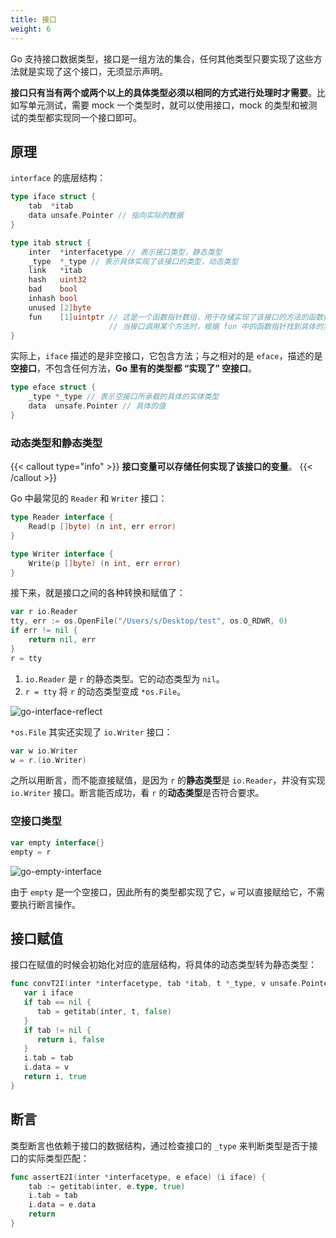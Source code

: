 ```yaml
---
title: 接口
weight: 6
---
```


Go 支持接口数据类型，接口是一组方法的集合，任何其他类型只要实现了这些方法就是实现了这个接口，无须显示声明。

**接口只有当有两个或两个以上的具体类型必须以相同的方式进行处理时才需要**。比如写单元测试，需要 mock 一个类型时，就可以使用接口，mock 的类型和被测试的类型都实现同一个接口即可。

## 原理

`interface` 的底层结构：

```go
type iface struct {
	tab  *itab
	data unsafe.Pointer // 指向实际的数据
}

type itab struct {
	inter  *interfacetype // 表示接口类型，静态类型
	_type  *_type // 表示具体实现了该接口的类型，动态类型
	link   *itab
	hash   uint32
	bad    bool
	inhash bool
	unused [2]byte
	fun    [1]uintptr // 这是一个函数指针数组，用于存储实现了该接口的方法的函数指针，
                      // 当接口调用某个方法时，根据 fun 中的函数指针找到具体的实现
}
```

实际上，`iface` 描述的是非空接口，它包含方法；与之相对的是 `eface`，描述的是**空接口**，不包含任何方法，**Go 里有的类型都 “实现了” 空接口**。

```go
type eface struct {
    _type *_type // 表示空接口所承载的具体的实体类型
    data  unsafe.Pointer // 具体的值
}
```

### 动态类型和静态类型

{{< callout type="info" >}}
**接口变量可以存储任何实现了该接口的变量**。
{{< /callout >}}

Go 中最常见的 `Reader` 和 `Writer` 接口：

```go
type Reader interface {
    Read(p []byte) (n int, err error)
}

type Writer interface {
    Write(p []byte) (n int, err error)
}
```

接下来，就是接口之间的各种转换和赋值了：

```go
var r io.Reader
tty, err := os.OpenFile("/Users/s/Desktop/test", os.O_RDWR, 0)
if err != nil {
    return nil, err
}
r = tty
```

1. `io.Reader` 是 `r` 的静态类型。它的动态类型为 `nil`。
2. `r = tty` 将 `r` 的动态类型变成 `*os.File`。

![go-interface-reflect](https://raw.gitcode.com/shipengqi/illustrations/files/main/go/go-interface-reflect.png)

`*os.File` 其实还实现了 `io.Writer` 接口：

```go
var w io.Writer
w = r.(io.Writer)
```

之所以用断言，而不能直接赋值，是因为 `r` 的**静态类型**是 `io.Reader`，并没有实现 `io.Writer` 接口。断言能否成功，看 `r` 的**动态类型**是否符合要求。

### 空接口类型

```go
var empty interface{}
empty = r
```

![go-empty-interface](https://raw.gitcode.com/shipengqi/illustrations/files/main/go/go-empty-interface.png)

由于 `empty` 是一个空接口，因此所有的类型都实现了它，`w` 可以直接赋给它，不需要执行断言操作。

## 接口赋值

接口在赋值的时候会初始化对应的底层结构，将具体的动态类型转为静态类型：

```go
func convT2I(inter *interfacetype, tab *itab, t *_type, v unsafe.Pointer) (iface, bool) {
   var i iface
   if tab == nil {
      tab = getitab(inter, t, false)
   }
   if tab != nil {
      return i, false
   }
   i.tab = tab
   i.data = v
   return i, true
}
```

## 断言

类型断言也依赖于接口的数据结构，通过检查接口的 `_type` 来判断类型是否于接口的实际类型匹配：

```go
func assertE2I(inter *interfacetype, e eface) (i iface) {
    tab := getitab(inter, e.type, true)
    i.tab = tab
    i.data = e.data
    return
}
```